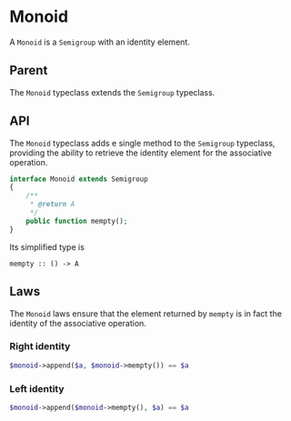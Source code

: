 # Monoid

A `Monoid` is a `Semigroup` with an identity element.

## Parent

The `Monoid` typeclass extends the `Semigroup` typeclass.

## API

The `Monoid` typeclass adds e single method to the `Semigroup` typeclass, providing the ability to retrieve the identity
element for the associative operation.

```php
interface Monoid extends Semigroup
{
    /**
     * @return A
     */
    public function mempty();
}
```

Its simplified type is

```
mempty :: () -> A
```

## Laws

The `Monoid` laws ensure that the element returned by `mempty` is in fact the identity of the associative operation.

### Right identity

```php
$monoid->append($a, $monoid->mempty()) == $a
```

### Left identity

```php
$monoid->append($monoid->mempty(), $a) == $a
```
